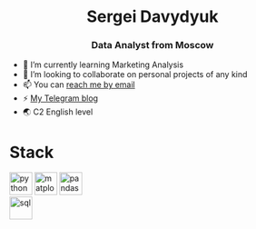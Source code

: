<div id='header' align='center'>
  <h1>Sergei Davydyuk</h1>
  <h3>Data Analyst from Moscow</h3>
</div>

- 🌱 I’m currently learning Marketing Analysis
- 💞️ I’m looking to collaborate on personal projects of any kind
- 📫 You can [reach me by email](mailto:dorvardlabeled@gmail.com)
- ⚡ [My Telegram blog](https://t.me/+vW6K83agtLowYmYy)
- 🌏 C2 English level

<div id='header' aligh='center'>
  <h1>Stack</h1>
  

<img src="https://cdn.jsdelivr.net/gh/devicons/devicon@latest/icons/python/python-original-wordmark.svg"
  title='python' width="40" height="40" />
<img src="https://cdn.jsdelivr.net/gh/devicons/devicon@latest/icons/matplotlib/matplotlib-original-wordmark.svg"
  title='matplotlib' width="40" height="40" />
<img src="https://cdn.jsdelivr.net/gh/devicons/devicon@latest/icons/pandas/pandas-original-wordmark.svg"
  title='pandas' width="40" height="40" />        
<img src="https://skillforge.com/wp-content/uploads/2021/01/sql-querying-wpcf_285x300.jpg"
  title='sql' width="40" height="40" />

